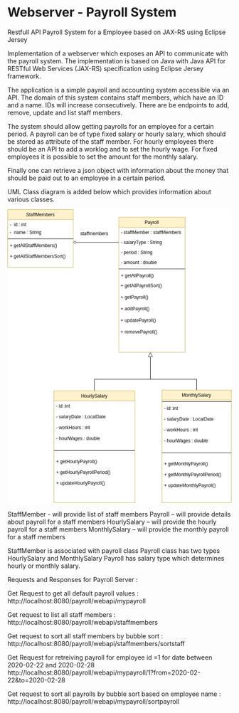 # Webserver - Payroll System
Restfull API  Payroll System for a Employee based on JAX-RS using Eclipse Jersey

Implementation of a webserver which exposes an API to communicate with the payroll system. The implementation is based on Java with Java API for RESTful Web Services (JAX-RS) specification using Eclipse Jersey framework. 

The application is a simple payroll and accounting system accessible via an API. The domain of this system
contains staff members, which have an ID and a name. IDs will increase consecutively. There are be endpoints to add, remove, update and list staff members.

The system should allow getting payrolls for an employee for a certain period. A payroll can be of type fixed salary or hourly salary, which should be stored as attribute of the staff member. For hourly employees there should be an API to add a worklog and to set the hourly wage. For fixed employees it is possible to set the amount for the monthly salary.

Finally one can retrieve a json object with information about the money that should be paid out to an employee in a certain period.

UML Class diagram is added below which provides information about various classes.

![Payroll System for Staff Member](Payroll.jpg)


StaffMember - will provide list of staff members
Payroll – will provide details about payroll for a staff members
HourlySalary – will provide the hourly payroll for a staff members
MonthlySalary – will provide the monthly payroll for a staff members

StaffMember is associated with payroll class
Payroll class has two types HourlySalary and MonthlySalary
Payroll has salary type which determines hourly or monthly salary.


Requests and Responses for Payroll Server :

Get Request to get all default payroll values :
http://localhost:8080/payroll/webapi/mypayroll

Get request to list all staff members :
http://localhost:8080/payroll/webapi/staffmembers

Get request to sort all staff members by bubble sort :
http://localhost:8080/payroll/webapi/staffmembers/sortstaff

Get Request for retreiving payroll for employee id =1 for date between 2020-02-22 and 2020-02-28
http://localhost:8080/payroll/webapi/mypayroll/1?from=2020-02-22&to=2020-02-28

Get request to sort all payrolls by bubble sort based on employee name :
http://localhost:8080/payroll/webapi/mypayroll/sortpayroll
